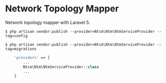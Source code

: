 # Network Topology Mapper

Network topology mapper with Laravel 5.

```
$ php artisan vendor:publish --provider=Ntcm\Ntm\NtmServiceProvider --tag=config
```

```
$ php artisan vendor:publish --provider=Ntcm\Ntm\NtmServiceProvider --tag=migrations
```

```php
    'providers' => [
        ...
        Ntcm\Ntm\NtmServiceProvider::class
        ...
    ]
```
